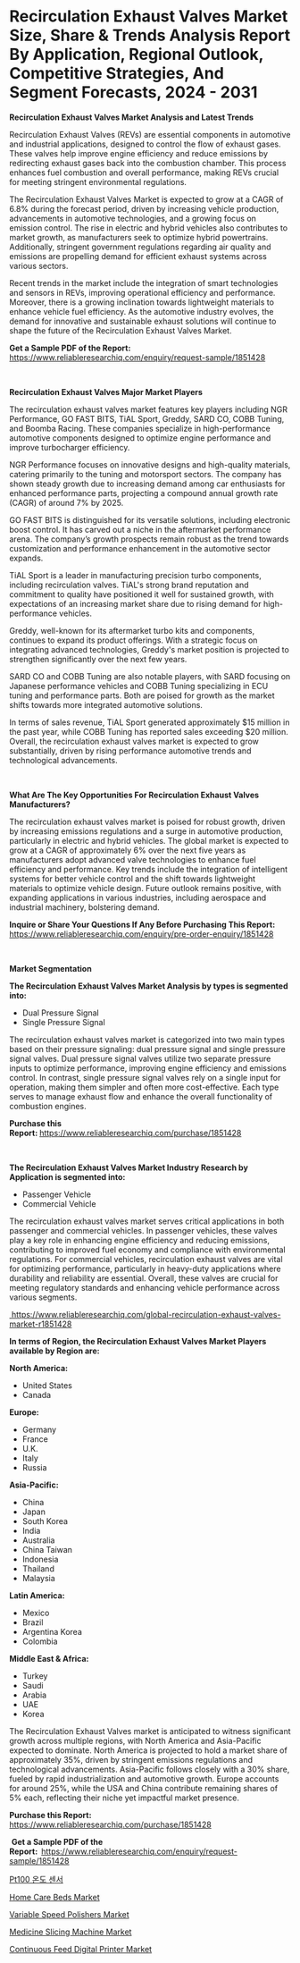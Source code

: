<p><h1>Recirculation Exhaust Valves Market Size, Share & Trends Analysis Report By Application, Regional Outlook, Competitive Strategies, And Segment Forecasts, 2024 - 2031</h1></p><p><strong>Recirculation Exhaust Valves Market Analysis and Latest Trends</strong></p>
<p><p>Recirculation Exhaust Valves (REVs) are essential components in automotive and industrial applications, designed to control the flow of exhaust gases. These valves help improve engine efficiency and reduce emissions by redirecting exhaust gases back into the combustion chamber. This process enhances fuel combustion and overall performance, making REVs crucial for meeting stringent environmental regulations.</p><p>The Recirculation Exhaust Valves Market is expected to grow at a CAGR of 6.8% during the forecast period, driven by increasing vehicle production, advancements in automotive technologies, and a growing focus on emission control. The rise in electric and hybrid vehicles also contributes to market growth, as manufacturers seek to optimize hybrid powertrains. Additionally, stringent government regulations regarding air quality and emissions are propelling demand for efficient exhaust systems across various sectors.</p><p>Recent trends in the market include the integration of smart technologies and sensors in REVs, improving operational efficiency and performance. Moreover, there is a growing inclination towards lightweight materials to enhance vehicle fuel efficiency. As the automotive industry evolves, the demand for innovative and sustainable exhaust solutions will continue to shape the future of the Recirculation Exhaust Valves Market.</p></p>
<p><strong>Get a Sample PDF of the Report:&nbsp;</strong> <a href="https://www.reliableresearchiq.com/enquiry/request-sample/1851428?utm_campaign=99&utm_medium=2&utm_source=Github&utm_content=ia&utm_term=18102024&utm_id=recirculation-exhaust-valves">https://www.reliableresearchiq.com/enquiry/request-sample/1851428</a></p>
<p>&nbsp;</p>
<p><strong>Recirculation Exhaust Valves Major Market Players</strong></p>
<p><p>The recirculation exhaust valves market features key players including NGR Performance, GO FAST BITS, TiAL Sport, Greddy, SARD CO, COBB Tuning, and Boomba Racing. These companies specialize in high-performance automotive components designed to optimize engine performance and improve turbocharger efficiency.</p><p>NGR Performance focuses on innovative designs and high-quality materials, catering primarily to the tuning and motorsport sectors. The company has shown steady growth due to increasing demand among car enthusiasts for enhanced performance parts, projecting a compound annual growth rate (CAGR) of around 7% by 2025.</p><p>GO FAST BITS is distinguished for its versatile solutions, including electronic boost control. It has carved out a niche in the aftermarket performance arena. The company’s growth prospects remain robust as the trend towards customization and performance enhancement in the automotive sector expands.</p><p>TiAL Sport is a leader in manufacturing precision turbo components, including recirculation valves. TiAL's strong brand reputation and commitment to quality have positioned it well for sustained growth, with expectations of an increasing market share due to rising demand for high-performance vehicles.</p><p>Greddy, well-known for its aftermarket turbo kits and components, continues to expand its product offerings. With a strategic focus on integrating advanced technologies, Greddy's market position is projected to strengthen significantly over the next few years.</p><p>SARD CO and COBB Tuning are also notable players, with SARD focusing on Japanese performance vehicles and COBB Tuning specializing in ECU tuning and performance parts. Both are poised for growth as the market shifts towards more integrated automotive solutions.</p><p>In terms of sales revenue, TiAL Sport generated approximately $15 million in the past year, while COBB Tuning has reported sales exceeding $20 million. Overall, the recirculation exhaust valves market is expected to grow substantially, driven by rising performance automotive trends and technological advancements.</p></p>
<p>&nbsp;</p>
<p><strong>What Are The Key Opportunities For Recirculation Exhaust Valves Manufacturers?</strong></p>
<p><p>The recirculation exhaust valves market is poised for robust growth, driven by increasing emissions regulations and a surge in automotive production, particularly in electric and hybrid vehicles. The global market is expected to grow at a CAGR of approximately 6% over the next five years as manufacturers adopt advanced valve technologies to enhance fuel efficiency and performance. Key trends include the integration of intelligent systems for better vehicle control and the shift towards lightweight materials to optimize vehicle design. Future outlook remains positive, with expanding applications in various industries, including aerospace and industrial machinery, bolstering demand.</p></p>
<p><strong>Inquire or Share Your Questions If Any Before Purchasing This Report:</strong> <a href="https://www.reliableresearchiq.com/enquiry/pre-order-enquiry/1851428?utm_campaign=99&utm_medium=2&utm_source=Github&utm_content=ia&utm_term=18102024&utm_id=recirculation-exhaust-valves">https://www.reliableresearchiq.com/enquiry/pre-order-enquiry/1851428</a></p>
<p>&nbsp;</p>
<p><strong>Market Segmentation</strong></p>
<p><strong>The Recirculation Exhaust Valves Market Analysis by types is segmented into:</strong></p>
<p><ul><li>Dual Pressure Signal</li><li>Single Pressure Signal</li></ul></p>
<p><p>The recirculation exhaust valves market is categorized into two main types based on their pressure signaling: dual pressure signal and single pressure signal valves. Dual pressure signal valves utilize two separate pressure inputs to optimize performance, improving engine efficiency and emissions control. In contrast, single pressure signal valves rely on a single input for operation, making them simpler and often more cost-effective. Each type serves to manage exhaust flow and enhance the overall functionality of combustion engines.</p></p>
<p><strong>Purchase this Report:&nbsp;</strong><a href="https://www.reliableresearchiq.com/purchase/1851428?utm_campaign=99&utm_medium=2&utm_source=Github&utm_content=ia&utm_term=18102024&utm_id=recirculation-exhaust-valves">https://www.reliableresearchiq.com/purchase/1851428</a></p>
<p>&nbsp;</p>
<p><strong>The Recirculation Exhaust Valves Market Industry Research by Application is segmented into:</strong></p>
<p><ul><li>Passenger Vehicle</li><li>Commercial Vehicle</li></ul></p>
<p><p>The recirculation exhaust valves market serves critical applications in both passenger and commercial vehicles. In passenger vehicles, these valves play a key role in enhancing engine efficiency and reducing emissions, contributing to improved fuel economy and compliance with environmental regulations. For commercial vehicles, recirculation exhaust valves are vital for optimizing performance, particularly in heavy-duty applications where durability and reliability are essential. Overall, these valves are crucial for meeting regulatory standards and enhancing vehicle performance across various segments.</p></p>
<p><a href="https://www.reliableresearchiq.com/global-recirculation-exhaust-valves-market-r1851428?utm_campaign=99&utm_medium=2&utm_source=Github&utm_content=ia&utm_term=18102024&utm_id=recirculation-exhaust-valves">&nbsp;https://www.reliableresearchiq.com/global-recirculation-exhaust-valves-market-r1851428</a></p>
<p><strong>In terms of Region, the Recirculation Exhaust Valves Market Players available by Region are:</strong></p>
<p>
    <p> <strong> North America: </strong>
        <ul>
            <li>United States</li>
            <li>Canada</li>
        </ul>
        </p> 
    <p> <strong> Europe: </strong>
        <ul>
            <li>Germany</li>
            <li>France</li>
            <li>U.K.</li>
            <li>Italy</li>
            <li>Russia</li>
        </ul>
        </p> 
    <p> <strong> Asia-Pacific: </strong>
        <ul>
            <li>China</li>
            <li>Japan</li>
            <li>South Korea</li>
            <li>India</li>
            <li>Australia</li>
            <li>China Taiwan</li>
            <li>Indonesia</li>
            <li>Thailand</li>
            <li>Malaysia</li>
        </ul>
        </p> 
    <p> <strong> Latin America: </strong>
        <ul>
            <li>Mexico</li>
            <li>Brazil</li>
            <li>Argentina Korea</li>
            <li>Colombia</li>
        </ul>
        </p> 
    <p> <strong> Middle East & Africa: </strong>
        <ul>
            <li>Turkey</li>
            <li>Saudi</li>
            <li>Arabia</li>
            <li>UAE</li>
            <li>Korea</li>
        </ul>
    </p>
    </p>
<p><p>The Recirculation Exhaust Valves market is anticipated to witness significant growth across multiple regions, with North America and Asia-Pacific expected to dominate. North America is projected to hold a market share of approximately 35%, driven by stringent emissions regulations and technological advancements. Asia-Pacific follows closely with a 30% share, fueled by rapid industrialization and automotive growth. Europe accounts for around 25%, while the USA and China contribute remaining shares of 5% each, reflecting their niche yet impactful market presence.</p></p>
<p><strong>Purchase this Report: </strong><a href="https://www.reliableresearchiq.com/purchase/1851428?utm_campaign=99&utm_medium=2&utm_source=Github&utm_content=ia&utm_term=18102024&utm_id=recirculation-exhaust-valves">https://www.reliableresearchiq.com/purchase/1851428</a></p>
<p>&nbsp;<strong>Get a Sample PDF of the Report:&nbsp;&nbsp;</strong><a href="https://www.reliableresearchiq.com/enquiry/request-sample/1851428?utm_campaign=99&utm_medium=2&utm_source=Github&utm_content=ia&utm_term=18102024&utm_id=recirculation-exhaust-valves">https://www.reliableresearchiq.com/enquiry/request-sample/1851428</a></p>
<p><strong></strong></p>
<p><p><a href="https://github.com/sougarounis/Market-Research-Report-List-6/blob/main/430331319345.md?utm_campaign=99&utm_medium=2&utm_source=Github&utm_content=ia&utm_term=18102024&utm_id=recirculation-exhaust-valves">Pt100 온도 센서</a></p><p><a href="https://www.linkedin.com/pulse/home-care-beds-market-growth-outlook-from-2024-2031-projecting-ar8je?utm_campaign=99&utm_medium=2&utm_source=Github&utm_content=ia&utm_term=18102024&utm_id=recirculation-exhaust-valves">Home Care Beds Market</a></p><p><a href="https://issuu.com/reportprime-2/docs/variable-speed-polishers-market-siz_ddf41bd24f7920?utm_campaign=99&utm_medium=2&utm_source=Github&utm_content=ia&utm_term=18102024&utm_id=recirculation-exhaust-valves">Variable Speed Polishers Market</a></p><p><a href="https://github.com/danyelltzmol/Market-Research-Report-List-1/blob/main/medicine-slicing-machine-market.md?utm_campaign=99&utm_medium=2&utm_source=Github&utm_content=ia&utm_term=18102024&utm_id=recirculation-exhaust-valves">Medicine Slicing Machine Market</a></p><p><a href="https://github.com/anidillnagatat/Market-Research-Report-List-1/blob/main/continuous-feed-digital-printer-market.md?utm_campaign=99&utm_medium=2&utm_source=Github&utm_content=ia&utm_term=18102024&utm_id=recirculation-exhaust-valves">Continuous Feed Digital Printer Market</a></p></p>